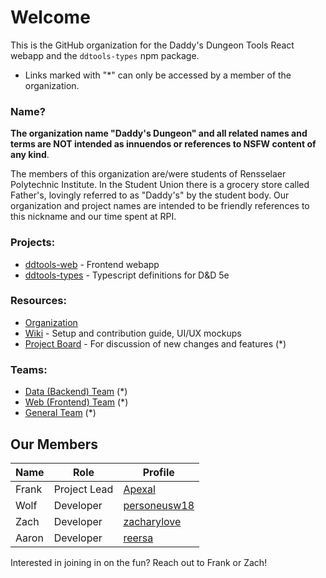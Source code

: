 # Welcome
This is the GitHub organization for the Daddy's Dungeon Tools React webapp and the `ddtools-types` npm package.
 - Links marked with "\*" can only be accessed by a member of the organization.

### Name?
**The organization name "Daddy's Dungeon" and all related names and terms are NOT intended as innuendos or references to NSFW content of any kind**. 

The members of this organization are/were students of Rensselaer Polytechnic Institute. In the Student Union there is a grocery store called Father's,  lovingly referred to as "Daddy's" by the student body. Our organization and project names are intended to be friendly references to this nickname and our time spent at RPI.

### **Projects:**
 - [ddtools-web](https://github.com/Daddy-s-Dungeons-Tools/ddtools-web) - Frontend webapp
 - [ddtools-types](https://github.com/Daddy-s-Dungeons-Tools/ddtools-types) - Typescript definitions for D&D 5e

### **Resources:**
 - [Organization](https://github.com/Daddy-s-Dungeons-Tools)
 - [Wiki](https://github.com/Daddy-s-Dungeons-Tools/ddtools-web/wiki) - Setup and contribution guide, UI/UX mockups
 - [Project Board](https://github.com/orgs/Daddy-s-Dungeons-Tools/projects/1/views/1) - For discussion of new changes and features (\*)

### **Teams:**
 - [Data (Backend) Team](https://github.com/orgs/Daddy-s-Dungeons-Tools/teams/data) (\*)
 - [Web (Frontend) Team](https://github.com/orgs/Daddy-s-Dungeons-Tools/teams/web) (\*)
 - [General Team](https://github.com/orgs/Daddy-s-Dungeons-Tools/teams/roll-for-dexterity) (\*)

## Our Members

| Name | Role | Profile |
|------|------|---------|
| Frank | Project Lead | [Apexal](https://github.com/Apexal) |
| Wolf | Developer | [personeusw18](https://github.com/personeusw18) |
| Zach | Developer | [zacharylove](https://github.com/zacharylove) |
| Aaron | Developer | [reersa](https://github.com/reersa) | 


Interested in joining in on the fun? Reach out to Frank or Zach!
